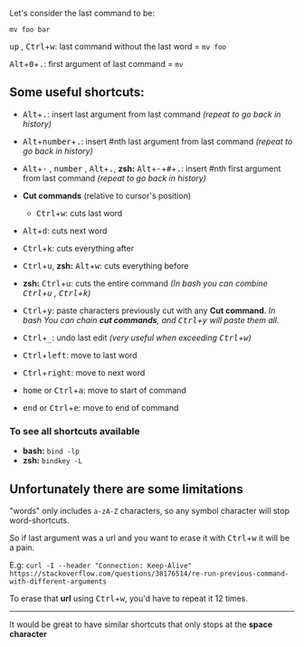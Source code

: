Let's consider the last command to be:

    mv foo bar

<kbd>up</kbd> , <kbd>Ctrl</kbd>+<kbd>w</kbd>: last command without the last word = `mv foo`

<kbd>Alt</kbd>+<kbd>0</kbd>+<kbd>.</kbd>: first argument of last command = `mv`

## Some useful shortcuts:

 - <kbd>Alt</kbd>+<kbd>.</kbd>: insert last argument from last command *(repeat to go back in history)*
 - <kbd>Alt</kbd>+<kbd>number</kbd>+<kbd>.</kbd>: insert #nth last argument from last command *(repeat to go back in history)*
 - <kbd>Alt</kbd>+<kbd>-</kbd> , <kbd>number</kbd> , <kbd>Alt</kbd>+<kbd>.</kbd>, **zsh:** <kbd>Alt</kbd>+<kbd>-</kbd>+<kbd>#</kbd>+<kbd>.</kbd>: insert #nth first argument from last command *(repeat to go back in history)*


 - **Cut commands** (relative to cursor's position)
   - <kbd>Ctrl</kbd>+<kbd>w</kbd>: cuts last word
  - <kbd>Alt</kbd>+<kbd>d</kbd>: cuts next word
  - <kbd>Ctrl</kbd>+<kbd>k</kbd>: cuts everything after
  - <kbd>Ctrl</kbd>+<kbd>u</kbd>, **zsh:** <kbd>Alt</kbd>+<kbd>w</kbd>: cuts everything before
  - **zsh:** <kbd>Ctrl</kbd>+<kbd>u</kbd>: cuts the entire command *(In bash you can combine <kbd>Ctrl</kbd>+<kbd>u</kbd> , <kbd>Ctrl</kbd>+<kbd>k</kbd>)*
  - <kbd>Ctrl</kbd>+<kbd>y</kbd>: paste characters previously cut with any **Cut command**. *In bash You can chain **cut commands**, and <kbd>Ctrl</kbd>+<kbd>y</kbd> will paste them all.*
 - <kbd>Ctrl</kbd>+<kbd>_</kbd>: undo last edit *(very useful when exceeding <kbd>Ctrl</kbd>+<kbd>w</kbd>)*
 - <kbd>Ctrl</kbd>+<kbd>left</kbd>: move to last word
 - <kbd>Ctrl</kbd>+<kbd>right</kbd>: move to next word
 - <kbd>home</kbd> or <kbd>Ctrl</kbd>+<kbd>a</kbd>: move to start of command
 - <kbd>end</kbd> or <kbd>Ctrl</kbd>+<kbd>e</kbd>: move to end of command

### To see all shortcuts available
- **bash:** `bind -lp`
- **zsh:** `bindkey -L`

## Unfortunately there are some limitations
 "words" only includes `a-zA-Z` characters, so any symbol character will stop word-shortcuts.

So if last argument was a url and you want to erase it with <kbd>Ctrl</kbd>+<kbd>w</kbd> it will be a pain.

E.g: `curl -I --header "Connection: Keep-Alive" https://stackoverflow.com/questions/38176514/re-run-previous-command-with-different-arguments`

To erase that **url** using <kbd>Ctrl</kbd>+<kbd>w</kbd>, you'd have to repeat it 12 times.


---


It would be great to have similar shortcuts that only stops at the **space character**